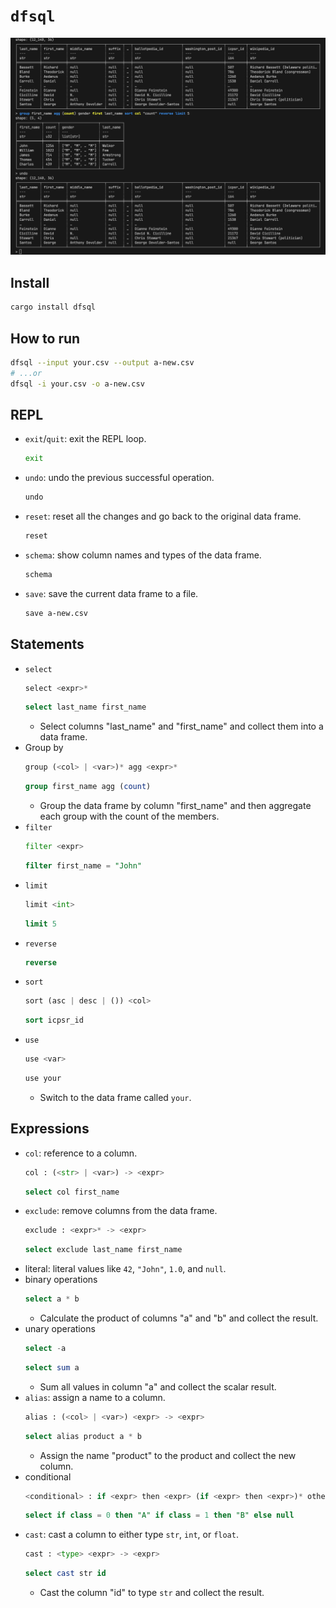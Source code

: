 # `dfsql`

![](img/terminal.png)

## Install

```bash
cargo install dfsql
```

## How to run

```bash
dfsql --input your.csv --output a-new.csv
# ...or
dfsql -i your.csv -o a-new.csv
```

## REPL

- `exit`/`quit`: exit the REPL loop.
  ```bash
  exit
  ```
- `undo`: undo the previous successful operation.
  ```bash
  undo
  ```
- `reset`: reset all the changes and go back to the original data frame.
  ```bash
  reset
  ```
- `schema`: show column names and types of the data frame.
  ```bash
  schema
  ```
- `save`: save the current data frame to a file.
  ```bash
  save a-new.csv
  ```

## Statements

- `select`
  ```py
  select <expr>*
  ```
  ```sql
  select last_name first_name
  ```
  - Select columns "last_name" and "first_name" and collect them into a data frame.
- Group by
  ```py
  group (<col> | <var>)* agg <expr>*
  ```
  ```sql
  group first_name agg (count)
  ```
  - Group the data frame by column "first_name" and then aggregate each group with the count of the members.
- `filter`
  ```py
  filter <expr>
  ```
  ```sql
  filter first_name = "John"
  ```
- `limit`
  ```py
  limit <int>
  ```
  ```sql
  limit 5
  ```
- `reverse`
  ```sql
  reverse
  ```
- `sort`
  ```py
  sort (asc | desc | ()) <col>
  ```
  ```sql
  sort icpsr_id
  ```
- `use`
  ```py
  use <var>
  ```
  ```py
  use your
  ```
  - Switch to the data frame called `your`.

## Expressions

- `col`: reference to a column.
  ```py
  col : (<str> | <var>) -> <expr>
  ```
  ```sql
  select col first_name
  ```
- `exclude`: remove columns from the data frame.
  ```py
  exclude : <expr>* -> <expr>
  ```
  ```sql
  select exclude last_name first_name
  ```
- literal: literal values like `42`, `"John"`, `1.0`, and `null`.
- binary operations
  ```sql
  select a * b
  ```
  - Calculate the product of columns "a" and "b" and collect the result.
- unary operations
  ```sql
  select -a
  ```
  ```sql
  select sum a
  ```
  - Sum all values in column "a" and collect the scalar result.
- `alias`: assign a name to a column.
  ```py
  alias : (<col> | <var>) <expr> -> <expr>
  ```
  ```sql
  select alias product a * b
  ```
  - Assign the name "product" to the product and collect the new column.
- conditional
  ```py
  <conditional> : if <expr> then <expr> (if <expr> then <expr>)* otherwise <expr> -> <expr>
  ```
  ```sql
  select if class = 0 then "A" if class = 1 then "B" else null
  ```
- `cast`: cast a column to either type `str`, `int`, or `float`.
  ```py
  cast : <type> <expr> -> <expr>
  ```
  ```sql
  select cast str id
  ```
  - Cast the column "id" to type `str` and collect the result.
